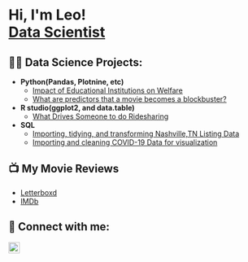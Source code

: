 <h1>Hi, I'm Leo! <br/><a href="https://github.com/leomassoc">Data Scientist</a>

<h2>👨‍💻 Data Science Projects:</h2>

- <b>Python(Pandas, Plotnine, etc)</b>
  - [Impact of Educational Institutions on Welfare](https://github.com/leomassoc/LSE-DS105L-Data-Detectives)
  - [What are predictors that a movie becomes a blockbuster?](https://github.com/leomassoc/Leo_Portfolio/blob/main/Movie%20Correlation%20Project.ipynb)
- <b>R studio(ggplot2, and data.table)</b>
  - [What Drives Someone to do Ridesharing](https://github.com/leomassoc/Leo_Portfolio/blob/main/MassachusettsUber.R) 
- <b>SQL</b>
  - [Importing, tidying, and transforming Nashville,TN Listing Data](https://github.com/leomassoc/Leo_Portfolio/blob/main/NashvilleQuery.sql)
  - [Importing and cleaning COVID-19 Data for visualization](https://github.com/leomassoc/Leo_Portfolio/blob/main/COVID_Portfolio_Project.sql)

<h2>📺 My Movie Reviews</h2>

- [Letterboxd](https://letterboxd.com/Leoo12/)
- [IMDb](https://www.imdb.com/user/ur164780612/?ref_=ext_shr_lnk)

<h2> 🤳 Connect with me:</h2>

[<img align="left" alt="JoshMadakor | LinkedIn" width="22px" src="https://cdn.jsdelivr.net/npm/simple-icons@v3/icons/linkedin.svg" />][linkedin]

[linkedin]: https://www.linkedin.com/in/leomassoc/
